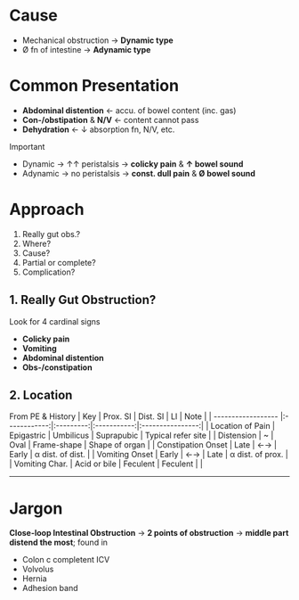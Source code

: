 # Cause
- Mechanical obstruction → **Dynamic type**
- Ø fn of intestine → **Adynamic type**

# Common Presentation
- **Abdominal distention** ← accu. of bowel content (inc. gas)
- **Con-/obstipation** & **N/V** ← content cannot pass
- **Dehydration** ← ↓ absorption fn, N/V, etc.

> [!important]
> - Dynamic → ↑↑ peristalsis → **colicky pain** & **↑ bowel sound**
> - Adynamic → no peristalsis → **const. dull pain** & **Ø bowel sound**

# Approach
1. Really gut obs.?
3. Where?
4. Cause?
5. Partial or complete?
6. Complication?

## 1. Really Gut Obstruction?
Look for 4 cardinal signs
- **Colicky pain**
- **Vomiting** 
- **Abdominal distention**
- **Obs-/constipation**

## 2. Location
From PE & History 
| Key                |   Prox. SI   | Dist. SI  |     LI      |       Note       |
| ------------------ |:------------:|:---------:|:-----------:|:----------------:|
| Location of Pain   |  Epigastric  | Umbilicus | Suprapubic  |        Typical refer site          |
| Distension         |      ~       |   Oval    | Frame-shape |  Shape of organ  |
| Constipation Onset |     Late     |    ←→     |    Early    | α dist. of dist. |
| Vomiting Onset     |    Early     |    ←→     |    Late     | α dist. of prox. |
| Vomiting Char.     | Acid or bile | Feculent   | Feculent   |                  |



---
# Jargon
**Close-loop Intestinal Obstruction** → **2 points of obstruction** → **middle part distend the most**; found in
- Colon c completent ICV
- Volvolus
- Hernia
- Adhesion band